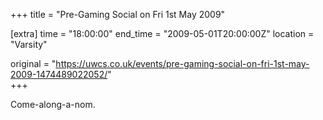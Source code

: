 +++
title = "Pre-Gaming Social on Fri 1st May 2009"

[extra]
time = "18:00:00"
end_time = "2009-05-01T20:00:00Z"
location = "Varsity"

original = "https://uwcs.co.uk/events/pre-gaming-social-on-fri-1st-may-2009-1474489022052/"    
+++

Come-along-a-nom.

